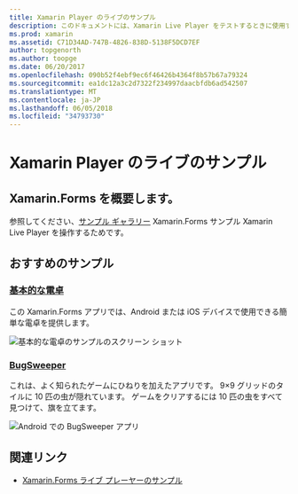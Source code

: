 ```yaml
---
title: Xamarin Player のライブのサンプル
description: このドキュメントには、Xamarin Live Player をテストするときに使用するサンプル アプリケーションへのリンクがします。 リンクされたサンプルには、基本的な電卓およびバグ sweeper ゲームが含まれます。
ms.prod: xamarin
ms.assetid: C71D34AD-747B-4826-838D-5138F5DCD7EF
author: topgenorth
ms.author: toopge
ms.date: 06/20/2017
ms.openlocfilehash: 090b52f4ebf9ec6f46426b4364f8b57b67a79324
ms.sourcegitcommit: ea1dc12a3c2d7322f234997daacbfdb6ad542507
ms.translationtype: MT
ms.contentlocale: ja-JP
ms.lasthandoff: 06/05/2018
ms.locfileid: "34793730"
---
```

# <a name="xamarin-live-player-samples"></a>Xamarin Player のライブのサンプル

## <a name="get-started-with-xamarinforms"></a>Xamarin.Forms を概要します。

参照してください、[サンプル ギャラリー](https://developer.xamarin.com/samples/xamarin-live-player/all/) Xamarin.Forms サンプル Xamarin Live Player を操作するためです。

## <a name="featured-samples"></a>おすすめのサンプル

### <a name="basic-calculatorhttpsdeveloperxamarincomsamplesmobileliveplayerbasiccalculator"></a>[基本的な電卓](https://developer.xamarin.com/samples/mobile/LivePlayer/BasicCalculator/)

この Xamarin.Forms アプリでは、Android または iOS デバイスで使用できる簡単な電卓を提供します。

![基本的な電卓のサンプルのスクリーン ショット](samples-images/basic-calculator-sml.png)

### <a name="bugsweeperhttpsdeveloperxamarincomsamplesmobileliveplayerbugsweeperlp"></a>[BugSweeper](https://developer.xamarin.com/samples/mobile/LivePlayer/BugSweeperLP/)

これは、よく知られたゲームにひねりを加えたアプリです。 9×9 グリッドのタイルに 10 匹の虫が隠れています。 ゲームをクリアするには 10 匹の虫をすべて見つけて、旗を立てます。

![Android での BugSweeper アプリ](samples-images/bugsweeper-sml.png)

## <a name="related-links"></a>関連リンク

- [Xamarin.Forms ライブ プレーヤーのサンプル](https://developer.xamarin.com/samples/xamarin-live-player/all/)
